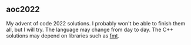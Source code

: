 ## aoc2022
My advent of code 2022 solutions. I probably won't be able to finish them all, but I will try. The language may change from day to day.
The C++ solutions may depend on libraries such as [fmt](https://github.com/fmtlib/fmt).